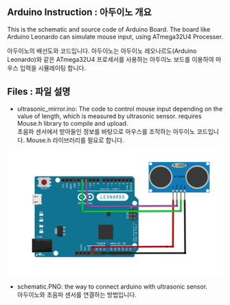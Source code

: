 ## Arduino Instruction : 아두이노 개요

 This is the schematic and source code of Arduino Board. The board like Arduino Leonardo can simulate mouse input, using ATmega32U4 Processer.

 아두이노의 배선도와 코드입니다.
 아두이노는 아두이노 레오나르도(Arduino Leonardo)와 같은 ATmega32U4 프로세서를 사용하는 아두이노 보드를 이용하여 마우스 입력을 시뮬레이팅 합니다.

## Files : 파일 설명

 - ultrasonic_mirror.ino: The code to control mouse input depending on the value of length, which is measured by ultrasonic sensor. requires Mouse.h library to compile and upload.<br>
 초음파 센서에서 받아들인 정보를 바탕으로 마우스를 조작하는 아두이노 코드입니다. Mouse.h 라이브러리를 필요로 합니다.

 <img src=schematic.PNG>

 - schematic.PNG: the way to connect arduino with ultrasonic sensor.<br>
 아두이노와 초음파 센서를 연결하는 방법입니다.
